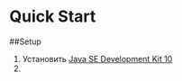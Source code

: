 # Quick Start

##Setup

1. Установить [Java SE Development Kit 10](http://www.oracle.com/technetwork/java/javase/downloads/jdk10-downloads-4416644.html)
2.
